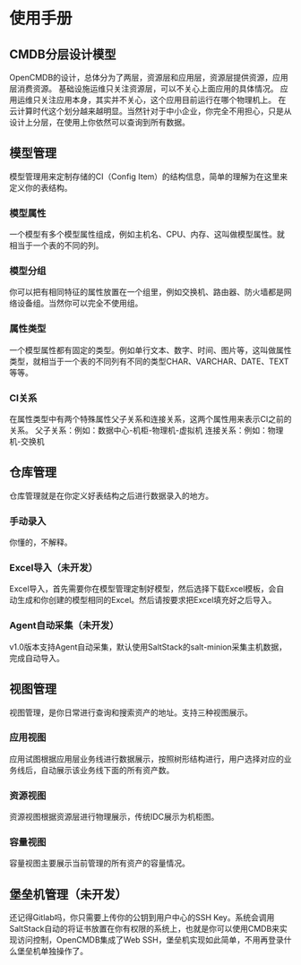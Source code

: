 # 使用手册

## CMDB分层设计模型

  OpenCMDB的设计，总体分为了两层，资源层和应用层，资源层提供资源，应用层消费资源。
  基础设施运维只关注资源层，可以不关心上面应用的具体情况。
  应用运维只关注应用本身，其实并不关心，这个应用目前运行在哪个物理机上。
  在云计算时代这个划分越来越明显。当然针对于中小企业，你完全不用担心，只是从设计上分层，在使用上你依然可以查询到所有数据。
  


## 模型管理

  模型管理用来定制存储的CI（Config Item）的结构信息，简单的理解为在这里来定义你的表结构。
	
### 模型属性
  一个模型有多个模型属性组成，例如主机名、CPU、内存、这叫做模型属性。就相当于一个表的不同的列。

### 模型分组
  你可以把有相同特征的属性放置在一个组里，例如交换机、路由器、防火墙都是网络设备组。当然你可以完全不使用组。

### 属性类型
  一个模型属性都有固定的类型。例如单行文本、数字、时间、图片等，这叫做属性类型，就相当于一个表的不同列有不同的类型CHAR、VARCHAR、DATE、TEXT等等。

### CI关系
  在属性类型中有两个特殊属性父子关系和连接关系，这两个属性用来表示CI之前的关系。
   父子关系：例如：数据中心-机柜-物理机-虚拟机
   连接关系：例如：物理机-交换机
   
## 仓库管理

   仓库管理就是在你定义好表结构之后进行数据录入的地方。
  
### 手动录入
   你懂的，不解释。

### Excel导入（未开发）
   Excel导入，首先需要你在模型管理定制好模型，然后选择下载Excel模板，会自动生成和你创建的模型相同的Excel。然后请按要求把Excel填充好之后导入。

### Agent自动采集（未开发）
   v1.0版本支持Agent自动采集，默认使用SaltStack的salt-minion采集主机数据，完成自动导入。
 
## 视图管理

  视图管理，是你日常进行查询和搜索资产的地址。支持三种视图展示。

### 应用视图
   应用试图根据应用层业务线进行数据展示，按照树形结构进行，用户选择对应的业务线后，自动展示该业务线下面的所有资产数。

### 资源视图
   资源视图根据资源层进行物理展示，传统IDC展示为机柜图。
   
### 容量视图
   容量视图主要展示当前管理的所有资产的容量情况。

## 堡垒机管理（未开发）

  还记得Gitlab吗，你只需要上传你的公钥到用户中心的SSH Key。系统会调用SaltStack自动的将证书放置在你有权限的系统上，也就是你可以使用CMDB来实现访问控制，OpenCMDB集成了Web SSH，堡垒机实现如此简单，不用再登录什么堡垒机单独操作了。
